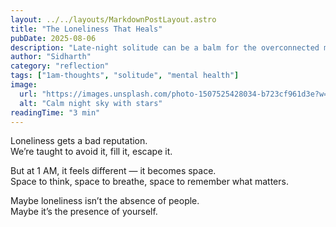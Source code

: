 ```yaml
---
layout: ../../layouts/MarkdownPostLayout.astro
title: "The Loneliness That Heals"
pubDate: 2025-08-06
description: "Late-night solitude can be a balm for the overconnected mind."
author: "Sidharth"
category: "reflection"
tags: ["1am-thoughts", "solitude", "mental health"]
image:
  url: "https://images.unsplash.com/photo-1507525428034-b723cf961d3e?w=600&auto=format&fit=crop&q=60"
  alt: "Calm night sky with stars"
readingTime: "3 min"
---
```


Loneliness gets a bad reputation.  
We’re taught to avoid it, fill it, escape it.  

But at 1 AM, it feels different — it becomes space.  
Space to think, space to breathe, space to remember what matters.  

Maybe loneliness isn’t the absence of people.  
Maybe it’s the presence of yourself.
